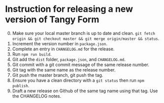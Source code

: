 # Instruction for releasing a new version of Tangy Form

0. Make sure your local master branch is up to date and clean. `git fetch origin && git checkout master && git merge origin/master && status`.
1. Increment the version number in `package.json`. 
2. Complete an entry in `CHANGELOG.md` for the release.
3. Run `npm run build`.
4. Git add the `dist` folder, `package.json`, and `CHANGELOG.md`.
5. Git commit with a git commit message of the same release number.
6. Git tag with the same name as the release number.
7. Git push the master branch, git push the tag.
8. Ensure you have a clean directory with a `git status` then run `npm publish`. 
9. Draft a new release on Github of the same tag name using that tag. Use the CHANGELOG notes.
